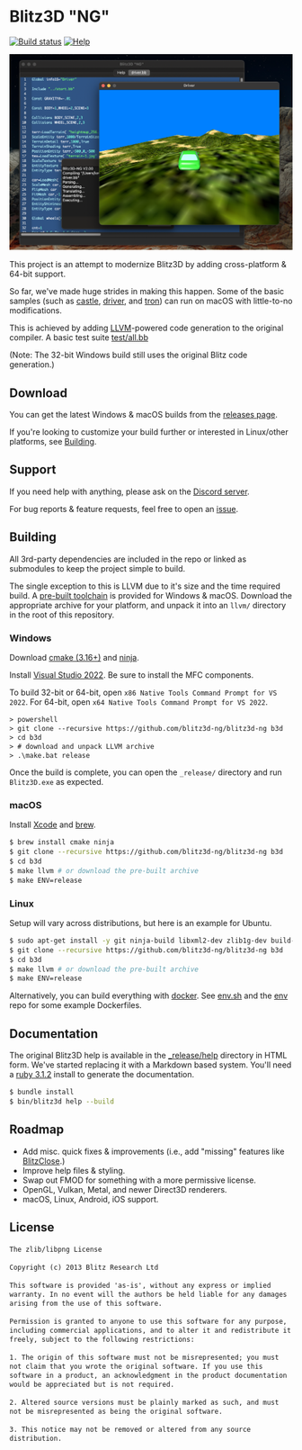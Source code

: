 # Blitz3D "NG"

[![Build status](https://github.com/blitz3d-ng/blitz3d-ng/actions/workflows/ci.yml/badge.svg?branch=master)](https://github.com/blitz3d-ng/blitz3d-ng/actions?query=branch%3Amaster)
[![Help](https://img.shields.io/badge/help-discord-7289DA.svg?logo=discord)](https://discord.gg/E6kTHXn)

![New IDE on macOS](docs/screenshot-macos.png)

This project is an attempt to modernize Blitz3D by adding cross-platform & 64-bit support.

So far, we've made huge strides in making this happen. Some of the basic samples (such as [castle](_release/samples/mak/castle), [driver](_release/samples/mak/driver), and [tron](_release/samples/mak/tron)) can run on macOS with little-to-no modifications.

This is achieved by adding [LLVM](#LLVM)-powered code generation to the original compiler. A basic test suite [test/all.bb](test/all.bb)

(Note: The 32-bit Windows build still uses the original Blitz code generation.)

## Download

You can get the latest Windows & macOS builds from the [releases page](https://github.com/blitz3d-ng/blitz3d-ng/releases).

If you're looking to customize your build further or interested in Linux/other platforms, see [Building](#Building).

## Support

If you need help with anything, please ask on the [Discord server](https://discord.gg/E6kTHXn).

For bug reports & feature requests, feel free to open an [issue](https://github.com/blitz3d-ng/blitz3d-ng/issues).

## Building

All 3rd-party dependencies are included in the repo or linked as submodules to keep the project simple to build.

The single exception to this is LLVM due to it's size and the time required build. A [pre-built toolchain](https://github.com/blitz3d-ng/env/releases/tag/v3) is provided for Windows & macOS. Download the appropriate archive for your platform, and unpack it into an `llvm/` directory in the root of this repository.

### Windows

Download [cmake (3.16+)](https://cmake.org/download/) and [ninja](https://github.com/ninja-build/ninja/releases).

Install [Visual Studio 2022](https://visualstudio.microsoft.com/vs/community/). Be sure to install the MFC components.

To build 32-bit or 64-bit, open `x86 Native Tools Command Prompt for VS 2022`. For 64-bit, open `x64 Native Tools Command Prompt for VS 2022`.

```
> powershell
> git clone --recursive https://github.com/blitz3d-ng/blitz3d-ng b3d
> cd b3d
> # download and unpack LLVM archive
> .\make.bat release
```

Once the build is complete, you can open the `_release/` directory and run `Blitz3D.exe`
as expected.

### macOS

Install [Xcode](https://developer.apple.com/xcode/) and [brew](http://brew.sh/).

```bash
$ brew install cmake ninja
$ git clone --recursive https://github.com/blitz3d-ng/blitz3d-ng b3d
$ cd b3d
$ make llvm # or download the pre-built archive
$ make ENV=release
```

### Linux

Setup will vary across distributions, but here is an example for Ubuntu.

```bash
$ sudo apt-get install -y git ninja-build libxml2-dev zlib1g-dev build-essential autoconf libtool gettext autopoint gperf cmake clang libwxgtk3.0-gtk3-dev libxrandr-dev libxinerama-dev libxcursor-dev uuid-dev libfontconfig1-dev
$ git clone --recursive https://github.com/blitz3d-ng/blitz3d-ng b3d
$ cd b3d
$ make llvm # or download the pre-built archive
$ make ENV=release
```

Alternatively, you can build everything with [docker](https://docker.io). See
[env.sh](env.sh) and the [env](https://github.com/blitz3d-ng/env) repo for some
example Dockerfiles.

## Documentation

The original Blitz3D help is available in the [\_release/help](_release/help) directory in HTML form. We've
started replacing it with a Markdown based system. You'll need a [ruby 3.1.2](https://www.ruby-lang.org/en/) install
to generate the documentation.

```bash
$ bundle install
$ bin/blitz3d help --build
```

## Roadmap

- Add misc. quick fixes & improvements (i.e., add "missing" features like [BlitzClose](http://www.blitzbasic.com/codearcs/codearcs.php?code=832).)
- Improve help files & styling.
- Swap out FMOD for something with a more permissive license.
- OpenGL, Vulkan, Metal, and newer Direct3D renderers.
- macOS, Linux, Android, iOS support.

## License

```
The zlib/libpng License

Copyright (c) 2013 Blitz Research Ltd

This software is provided 'as-is', without any express or implied warranty. In no event will the authors be held liable for any damages arising from the use of this software.

Permission is granted to anyone to use this software for any purpose, including commercial applications, and to alter it and redistribute it freely, subject to the following restrictions:

1. The origin of this software must not be misrepresented; you must not claim that you wrote the original software. If you use this software in a product, an acknowledgment in the product documentation would be appreciated but is not required.

2. Altered source versions must be plainly marked as such, and must not be misrepresented as being the original software.

3. This notice may not be removed or altered from any source distribution.
```
